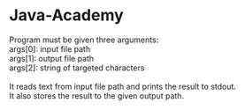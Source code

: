# Java-Academy

Program must be given three arguments: <br />
args[0]: input file path <br />
args[1]: output file path <br />
args[2]: string of targeted characters <br />
<br />
It reads text from input file path and prints the result to stdout. <br />
It also stores the result to the given output path. <br />
